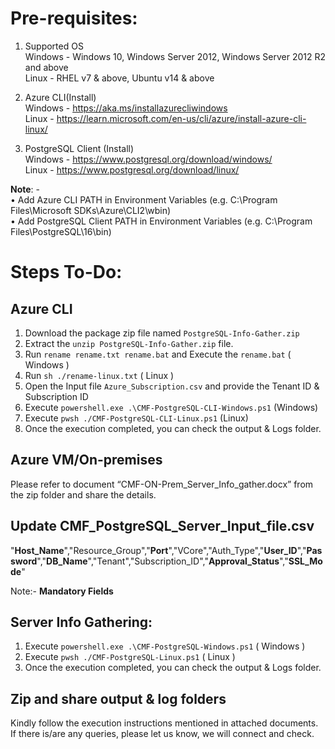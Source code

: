 # Pre-requisites:
1. Supported OS <br />
   Windows - Windows 10, Windows Server 2012, Windows Server 2012 R2 and above <br />
   Linux -  RHEL v7 & above, Ubuntu v14 & above <br />

2. Azure CLI(Install) <br />
   Windows - https://aka.ms/installazurecliwindows <br />
   Linux - https://learn.microsoft.com/en-us/cli/azure/install-azure-cli-linux/ <br />

3. PostgreSQL Client (Install) <br />
   Windows - https://www.postgresql.org/download/windows/ <br />
   Linux - https://www.postgresql.org/download/linux/ <br />

 **Note**: - <br />
• Add Azure CLI PATH in Environment Variables (e.g. C:\Program Files\Microsoft SDKs\Azure\CLI2\wbin) <br />
• Add PostgreSQL Client PATH in Environment Variables (e.g. C:\Program Files\PostgreSQL\16\bin) <br />

# Steps To-Do:

## Azure CLI
1. Download the package zip file named `PostgreSQL-Info-Gather.zip`
2. Extract the `unzip PostgreSQL-Info-Gather.zip` file.
3. Run `rename rename.txt rename.bat` and Execute the `rename.bat` ( Windows ) 
4. Run `sh ./rename-linux.txt` ( Linux )
5. Open the Input file `Azure_Subscription.csv` and provide the Tenant ID & Subscription ID 
6. Execute `powershell.exe .\CMF-PostgreSQL-CLI-Windows.ps1` (Windows)
7. Execute `pwsh ./CMF-PostgreSQL-CLI-Linux.ps1` (Linux)
8. Once the execution completed, you can check the output & Logs folder.

## Azure VM/On-premises
 Please refer to document “CMF-ON-Prem_Server_Info_gather.docx” from the zip folder and share the details.

## Update CMF_PostgreSQL_Server_Input_file.csv 
 "**Host_Name**","Resource_Group","**Port**","VCore","Auth_Type","**User_ID**","**Password**","**DB_Name**","Tenant","Subscription_ID","**Approval_Status**","**SSL_Mode**"
 
 Note:- **Mandatory Fields**

## Server Info Gathering:
1. Execute `powershell.exe .\CMF-PostgreSQL-Windows.ps1` ( Windows )
2. Execute `pwsh ./CMF-PostgreSQL-Linux.ps1` ( Linux )
3. Once the execution completed, you can check the output & Logs folder.

## Zip and share output & log folders 

Kindly follow the execution instructions mentioned in attached documents. 
If there is/are any queries, please let us know, we will connect and check.

